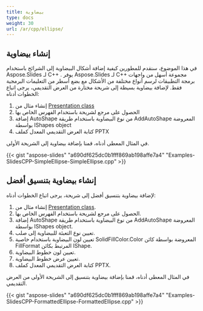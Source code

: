 ```yaml
---
title: بيضاوية
type: docs
weight: 30
url: /ar/cpp/ellipse/
---
```


## **إنشاء بيضاوية**
في هذا الموضوع، سنقدم للمطورين كيفية إضافة أشكال البيضاوية إلى الشرائح باستخدام Aspose.Slides لـ C++ . يوفر Aspose.Slides لـ C++ مجموعة أسهل من واجهات برمجة التطبيقات لرسم أنواع مختلفة من الأشكال مع بضع أسطر من التعليمات البرمجية فقط. لإضافة بيضاوية بسيطة إلى شريحة مختارة من العرض التقديمي، يرجى اتباع الخطوات أدناه:

1. إنشاء مثال من [Presentation class](http://www.aspose.com/api/net/slides/aspose.slides/)
1. الحصول على مرجع لشريحة باستخدام الفهرس الخاص بها
1. إضافة AutoShape من نوع البيضاوية باستخدام طريقة AddAutoShape المعروضة بواسطة IShapes object
1. كتابة العرض التقديمي المعدل كملف PPTX

في المثال المعطى أدناه، قمنا بإضافة بيضاوية إلى الشريحة الأولى.

{{< gist "aspose-slides" "a690df625dc0b1fff869ab198affe7a4" "Examples-SlidesCPP-SimpleEllipse-SimpleEllipse.cpp" >}}

## **إنشاء بيضاوية بتنسيق أفضل**
لإضافة بيضاوية بتنسيق أفضل إلى شريحة، يرجى اتباع الخطوات أدناه:

1. إنشاء مثال من [Presentation class](http://www.aspose.com/api/net/slides/aspose.slides/).
1. الحصول على مرجع لشريحة باستخدام الفهرس الخاص بها.
1. إضافة AutoShape من نوع البيضاوية باستخدام طريقة AddAutoShape المعروضة بواسطة IShapes object.
1. تعيين نوع التعبئة للبيضاوية إلى صلب.
1. تعيين لون البيضاوية باستخدام خاصية SolidFillColor.Color المعروضة بواسطة كائن FillFormat المرتبط بكائن IShape.
1. تعيين لون خطوط البيضاوية.
1. تعيين عرض خطوط البيضاوية.
1. كتابة العرض التقديمي المعدل كملف PPTX.

في المثال المعطى أدناه، قمنا بإضافة بيضاوية بتنسيق إلى الشريحة الأولى من العرض التقديمي.

{{< gist "aspose-slides" "a690df625dc0b1fff869ab198affe7a4" "Examples-SlidesCPP-FormattedEllipse-FormattedEllipse.cpp" >}}